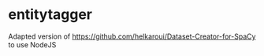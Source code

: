# entitytagger

Adapted version of https://github.com/helkaroui/Dataset-Creator-for-SpaCy to use NodeJS
